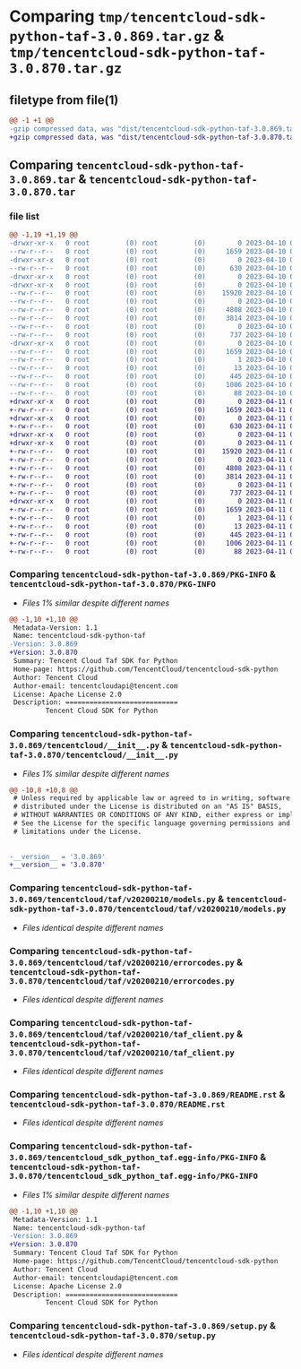 # Comparing `tmp/tencentcloud-sdk-python-taf-3.0.869.tar.gz` & `tmp/tencentcloud-sdk-python-taf-3.0.870.tar.gz`

## filetype from file(1)

```diff
@@ -1 +1 @@
-gzip compressed data, was "dist/tencentcloud-sdk-python-taf-3.0.869.tar", last modified: Mon Apr 10 03:13:29 2023, max compression
+gzip compressed data, was "dist/tencentcloud-sdk-python-taf-3.0.870.tar", last modified: Tue Apr 11 03:53:08 2023, max compression
```

## Comparing `tencentcloud-sdk-python-taf-3.0.869.tar` & `tencentcloud-sdk-python-taf-3.0.870.tar`

### file list

```diff
@@ -1,19 +1,19 @@
-drwxr-xr-x   0 root         (0) root         (0)        0 2023-04-10 03:13:29.000000 tencentcloud-sdk-python-taf-3.0.869/
--rw-r--r--   0 root         (0) root         (0)     1659 2023-04-10 03:13:29.000000 tencentcloud-sdk-python-taf-3.0.869/PKG-INFO
-drwxr-xr-x   0 root         (0) root         (0)        0 2023-04-10 03:13:29.000000 tencentcloud-sdk-python-taf-3.0.869/tencentcloud/
--rw-r--r--   0 root         (0) root         (0)      630 2023-04-10 03:13:28.000000 tencentcloud-sdk-python-taf-3.0.869/tencentcloud/__init__.py
-drwxr-xr-x   0 root         (0) root         (0)        0 2023-04-10 03:13:29.000000 tencentcloud-sdk-python-taf-3.0.869/tencentcloud/taf/
-drwxr-xr-x   0 root         (0) root         (0)        0 2023-04-10 03:13:29.000000 tencentcloud-sdk-python-taf-3.0.869/tencentcloud/taf/v20200210/
--rw-r--r--   0 root         (0) root         (0)    15920 2023-04-10 03:13:28.000000 tencentcloud-sdk-python-taf-3.0.869/tencentcloud/taf/v20200210/models.py
--rw-r--r--   0 root         (0) root         (0)        0 2023-04-10 03:13:28.000000 tencentcloud-sdk-python-taf-3.0.869/tencentcloud/taf/v20200210/__init__.py
--rw-r--r--   0 root         (0) root         (0)     4808 2023-04-10 03:13:28.000000 tencentcloud-sdk-python-taf-3.0.869/tencentcloud/taf/v20200210/errorcodes.py
--rw-r--r--   0 root         (0) root         (0)     3814 2023-04-10 03:13:28.000000 tencentcloud-sdk-python-taf-3.0.869/tencentcloud/taf/v20200210/taf_client.py
--rw-r--r--   0 root         (0) root         (0)        0 2023-04-10 03:13:28.000000 tencentcloud-sdk-python-taf-3.0.869/tencentcloud/taf/__init__.py
--rw-r--r--   0 root         (0) root         (0)      737 2023-04-10 03:13:28.000000 tencentcloud-sdk-python-taf-3.0.869/README.rst
-drwxr-xr-x   0 root         (0) root         (0)        0 2023-04-10 03:13:29.000000 tencentcloud-sdk-python-taf-3.0.869/tencentcloud_sdk_python_taf.egg-info/
--rw-r--r--   0 root         (0) root         (0)     1659 2023-04-10 03:13:29.000000 tencentcloud-sdk-python-taf-3.0.869/tencentcloud_sdk_python_taf.egg-info/PKG-INFO
--rw-r--r--   0 root         (0) root         (0)        1 2023-04-10 03:13:29.000000 tencentcloud-sdk-python-taf-3.0.869/tencentcloud_sdk_python_taf.egg-info/dependency_links.txt
--rw-r--r--   0 root         (0) root         (0)       13 2023-04-10 03:13:29.000000 tencentcloud-sdk-python-taf-3.0.869/tencentcloud_sdk_python_taf.egg-info/top_level.txt
--rw-r--r--   0 root         (0) root         (0)      445 2023-04-10 03:13:29.000000 tencentcloud-sdk-python-taf-3.0.869/tencentcloud_sdk_python_taf.egg-info/SOURCES.txt
--rw-r--r--   0 root         (0) root         (0)     1006 2023-04-10 03:13:28.000000 tencentcloud-sdk-python-taf-3.0.869/setup.py
--rw-r--r--   0 root         (0) root         (0)       88 2023-04-10 03:13:29.000000 tencentcloud-sdk-python-taf-3.0.869/setup.cfg
+drwxr-xr-x   0 root         (0) root         (0)        0 2023-04-11 03:53:08.000000 tencentcloud-sdk-python-taf-3.0.870/
+-rw-r--r--   0 root         (0) root         (0)     1659 2023-04-11 03:53:08.000000 tencentcloud-sdk-python-taf-3.0.870/PKG-INFO
+drwxr-xr-x   0 root         (0) root         (0)        0 2023-04-11 03:53:08.000000 tencentcloud-sdk-python-taf-3.0.870/tencentcloud/
+-rw-r--r--   0 root         (0) root         (0)      630 2023-04-11 03:53:08.000000 tencentcloud-sdk-python-taf-3.0.870/tencentcloud/__init__.py
+drwxr-xr-x   0 root         (0) root         (0)        0 2023-04-11 03:53:08.000000 tencentcloud-sdk-python-taf-3.0.870/tencentcloud/taf/
+drwxr-xr-x   0 root         (0) root         (0)        0 2023-04-11 03:53:08.000000 tencentcloud-sdk-python-taf-3.0.870/tencentcloud/taf/v20200210/
+-rw-r--r--   0 root         (0) root         (0)    15920 2023-04-11 03:53:08.000000 tencentcloud-sdk-python-taf-3.0.870/tencentcloud/taf/v20200210/models.py
+-rw-r--r--   0 root         (0) root         (0)        0 2023-04-11 03:53:08.000000 tencentcloud-sdk-python-taf-3.0.870/tencentcloud/taf/v20200210/__init__.py
+-rw-r--r--   0 root         (0) root         (0)     4808 2023-04-11 03:53:08.000000 tencentcloud-sdk-python-taf-3.0.870/tencentcloud/taf/v20200210/errorcodes.py
+-rw-r--r--   0 root         (0) root         (0)     3814 2023-04-11 03:53:08.000000 tencentcloud-sdk-python-taf-3.0.870/tencentcloud/taf/v20200210/taf_client.py
+-rw-r--r--   0 root         (0) root         (0)        0 2023-04-11 03:53:08.000000 tencentcloud-sdk-python-taf-3.0.870/tencentcloud/taf/__init__.py
+-rw-r--r--   0 root         (0) root         (0)      737 2023-04-11 03:53:08.000000 tencentcloud-sdk-python-taf-3.0.870/README.rst
+drwxr-xr-x   0 root         (0) root         (0)        0 2023-04-11 03:53:08.000000 tencentcloud-sdk-python-taf-3.0.870/tencentcloud_sdk_python_taf.egg-info/
+-rw-r--r--   0 root         (0) root         (0)     1659 2023-04-11 03:53:08.000000 tencentcloud-sdk-python-taf-3.0.870/tencentcloud_sdk_python_taf.egg-info/PKG-INFO
+-rw-r--r--   0 root         (0) root         (0)        1 2023-04-11 03:53:08.000000 tencentcloud-sdk-python-taf-3.0.870/tencentcloud_sdk_python_taf.egg-info/dependency_links.txt
+-rw-r--r--   0 root         (0) root         (0)       13 2023-04-11 03:53:08.000000 tencentcloud-sdk-python-taf-3.0.870/tencentcloud_sdk_python_taf.egg-info/top_level.txt
+-rw-r--r--   0 root         (0) root         (0)      445 2023-04-11 03:53:08.000000 tencentcloud-sdk-python-taf-3.0.870/tencentcloud_sdk_python_taf.egg-info/SOURCES.txt
+-rw-r--r--   0 root         (0) root         (0)     1006 2023-04-11 03:53:08.000000 tencentcloud-sdk-python-taf-3.0.870/setup.py
+-rw-r--r--   0 root         (0) root         (0)       88 2023-04-11 03:53:08.000000 tencentcloud-sdk-python-taf-3.0.870/setup.cfg
```

### Comparing `tencentcloud-sdk-python-taf-3.0.869/PKG-INFO` & `tencentcloud-sdk-python-taf-3.0.870/PKG-INFO`

 * *Files 1% similar despite different names*

```diff
@@ -1,10 +1,10 @@
 Metadata-Version: 1.1
 Name: tencentcloud-sdk-python-taf
-Version: 3.0.869
+Version: 3.0.870
 Summary: Tencent Cloud Taf SDK for Python
 Home-page: https://github.com/TencentCloud/tencentcloud-sdk-python
 Author: Tencent Cloud
 Author-email: tencentcloudapi@tencent.com
 License: Apache License 2.0
 Description: ============================
         Tencent Cloud SDK for Python
```

### Comparing `tencentcloud-sdk-python-taf-3.0.869/tencentcloud/__init__.py` & `tencentcloud-sdk-python-taf-3.0.870/tencentcloud/__init__.py`

 * *Files 1% similar despite different names*

```diff
@@ -10,8 +10,8 @@
 # Unless required by applicable law or agreed to in writing, software
 # distributed under the License is distributed on an "AS IS" BASIS,
 # WITHOUT WARRANTIES OR CONDITIONS OF ANY KIND, either express or implied.
 # See the License for the specific language governing permissions and
 # limitations under the License.
 
 
-__version__ = '3.0.869'
+__version__ = '3.0.870'
```

### Comparing `tencentcloud-sdk-python-taf-3.0.869/tencentcloud/taf/v20200210/models.py` & `tencentcloud-sdk-python-taf-3.0.870/tencentcloud/taf/v20200210/models.py`

 * *Files identical despite different names*

### Comparing `tencentcloud-sdk-python-taf-3.0.869/tencentcloud/taf/v20200210/errorcodes.py` & `tencentcloud-sdk-python-taf-3.0.870/tencentcloud/taf/v20200210/errorcodes.py`

 * *Files identical despite different names*

### Comparing `tencentcloud-sdk-python-taf-3.0.869/tencentcloud/taf/v20200210/taf_client.py` & `tencentcloud-sdk-python-taf-3.0.870/tencentcloud/taf/v20200210/taf_client.py`

 * *Files identical despite different names*

### Comparing `tencentcloud-sdk-python-taf-3.0.869/README.rst` & `tencentcloud-sdk-python-taf-3.0.870/README.rst`

 * *Files identical despite different names*

### Comparing `tencentcloud-sdk-python-taf-3.0.869/tencentcloud_sdk_python_taf.egg-info/PKG-INFO` & `tencentcloud-sdk-python-taf-3.0.870/tencentcloud_sdk_python_taf.egg-info/PKG-INFO`

 * *Files 1% similar despite different names*

```diff
@@ -1,10 +1,10 @@
 Metadata-Version: 1.1
 Name: tencentcloud-sdk-python-taf
-Version: 3.0.869
+Version: 3.0.870
 Summary: Tencent Cloud Taf SDK for Python
 Home-page: https://github.com/TencentCloud/tencentcloud-sdk-python
 Author: Tencent Cloud
 Author-email: tencentcloudapi@tencent.com
 License: Apache License 2.0
 Description: ============================
         Tencent Cloud SDK for Python
```

### Comparing `tencentcloud-sdk-python-taf-3.0.869/setup.py` & `tencentcloud-sdk-python-taf-3.0.870/setup.py`

 * *Files identical despite different names*

